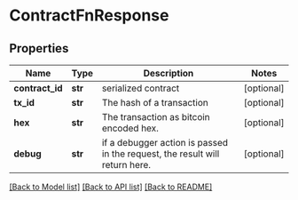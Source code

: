 # ContractFnResponse

## Properties
Name | Type | Description | Notes
------------ | ------------- | ------------- | -------------
**contract_id** | **str** | serialized contract  | [optional] 
**tx_id** | **str** | The hash of a transaction | [optional] 
**hex** | **str** | The transaction as bitcoin encoded hex. | [optional] 
**debug** | **str** | if a debugger action is passed in the request, the result will return here. | [optional] 

[[Back to Model list]](../README.md#documentation-for-models) [[Back to API list]](../README.md#documentation-for-api-endpoints) [[Back to README]](../README.md)


